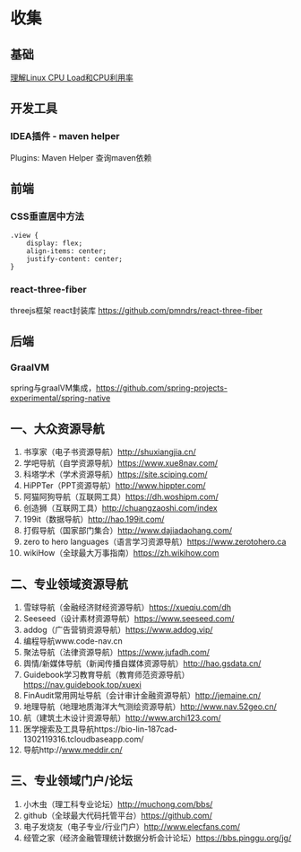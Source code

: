 # 收集
## 基础
[理解Linux CPU Load和CPU利用率](https://www.cnblogs.com/zhongguiyao/p/13951234.html)

## 开发工具
### IDEA插件 - maven helper
Plugins: Maven Helper 查询maven依赖
## 前端
### CSS垂直居中方法
```
.view {
    display: flex;
    align-items: center;
    justify-content: center;
}
```

### react-three-fiber
threejs框架 react封装库
https://github.com/pmndrs/react-three-fiber

## 后端
### GraalVM
spring与graalVM集成，https://github.com/spring-projects-experimental/spring-native

## 一、大众资源导航
1. 书享家（电子书资源导航）http://shuxiangjia.cn/
2. 学吧导航（自学资源导航）https://www.xue8nav.com/
3. 科塔学术（学术资源导航）https://site.sciping.com/
4. HiPPTer（PPT资源导航）http://www.hippter.com/
5. 阿猫阿狗导航（互联网工具）https://dh.woshipm.com/
6. 创造狮（互联网工具）http://chuangzaoshi.com/index
7. 199it（数据导航）http://hao.199it.com/
8. 打假导航（国家部门集合）http://www.dajiadaohang.com/
9. zero to hero languages（语言学习资源导航）https://www.zerotohero.ca
10. wikiHow（全球最大万事指南）https://zh.wikihow.com

## 二、专业领域资源导航
1. 雪球导航（金融经济财经资源导航）https://xueqiu.com/dh
2. Seeseed（设计素材资源导航）https://www.seeseed.com/
3. addog（广告营销资源导航）https://www.addog.vip/
4. 编程导航www.code-nav.cn
5. 聚法导航（法律资源导航）https://www.jufadh.com/
6. 舆情/新媒体导航（新闻传播自媒体资源导航）http://hao.gsdata.cn/
7. Guidebook学习教育导航（教育师范资源导航）https://nav.guidebook.top/xuexi
8. FinAudit常用网址导航（会计审计金融资源导航）http://jemaine.cn/
9. 地理导航（地理地质海洋大气测绘资源导航）http://www.nav.52geo.cn/
10. 航（建筑土木设计资源导航）http://www.archi123.com/
11. 医学搜索及工具导航https://bio-lin-187cad-1302119316.tcloudbaseapp.com/
12. 导航http://www.meddir.cn/

## 三、专业领域门户/论坛
1. 小木虫（理工科专业论坛）http://muchong.com/bbs/
2. github（全球最大代码托管平台）https://github.com/
3. 电子发烧友（电子专业/行业门户）http://www.elecfans.com/
4. 经管之家（经济金融管理统计数据分析会计论坛）https://bbs.pinggu.org/jg/
